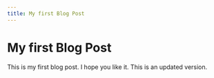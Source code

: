 ```yaml
---
title: My first Blog Post
---
```


# My first Blog Post

This is my first blog post. I hope you like it.
This is an updated version.
